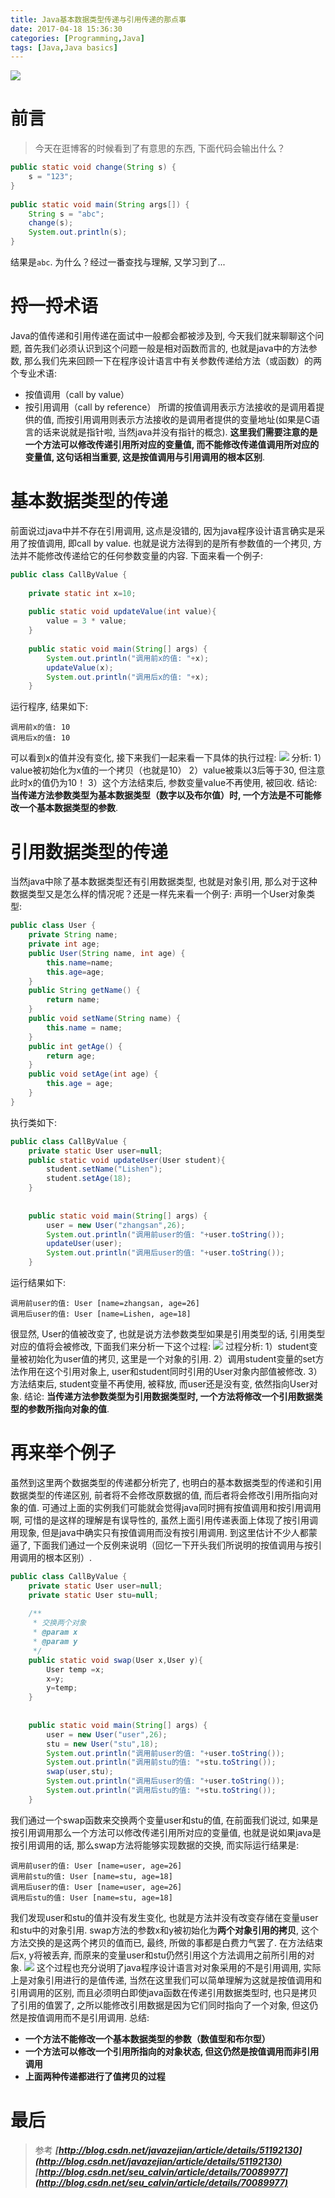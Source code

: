 ```yaml
---
title: Java基本数据类型传递与引用传递的那点事
date: 2017-04-18 15:36:30
categories: [Programming,Java]
tags: [Java,Java basics]
---
```

![](https://oldcdn.yangbingdong.com/img/java/201611161519205180.png)
# 前言
> 今天在逛博客的时候看到了有意思的东西, 下面代码会输出什么？
```java
public static void change(String s) {     
    s = "123";    
}     
    
public static void main(String args[]) {     
    String s = "abc";     
    change(s);     
    System.out.println(s);  
} 
```
结果是`abc`. 
为什么？经过一番查找与理解, 又学习到了...
<!--more-->
# 捋一捋术语
Java的值传递和引用传递在面试中一般都会都被涉及到, 今天我们就来聊聊这个问题, 首先我们必须认识到这个问题一般是相对函数而言的, 也就是java中的方法参数, 那么我们先来回顾一下在程序设计语言中有关参数传递给方法（或函数）的两个专业术语: 
* 按值调用（call by value）
* 按引用调用（call by reference）
  所谓的按值调用表示方法接收的是调用着提供的值, 而按引用调用则表示方法接收的是调用者提供的变量地址(如果是C语言的话来说就是指针啦, 当然java并没有指针的概念). **这里我们需要注意的是一个方法可以修改传递引用所对应的变量值, 而不能修改传递值调用所对应的变量值, 这句话相当重要, 这是按值调用与引用调用的根本区别**. 

# 基本数据类型的传递
前面说过java中并不存在引用调用, 这点是没错的, 因为java程序设计语言确实是采用了按值调用, 即call by value. 也就是说方法得到的是所有参数值的一个拷贝, 方法并不能修改传递给它的任何参数变量的内容. 下面来看一个例子: 
```java
public class CallByValue {  
      
    private static int x=10;  
      
    public static void updateValue(int value){  
        value = 3 * value;  
    }  
      
    public static void main(String[] args) {  
        System.out.println("调用前x的值: "+x);  
        updateValue(x);  
        System.out.println("调用后x的值: "+x);  
    }
```
运行程序, 结果如下: 
```
调用前x的值: 10
调用后x的值: 10
```
可以看到x的值并没有变化, 接下来我们一起来看一下具体的执行过程: 
![](https://oldcdn.yangbingdong.com/img/java-call-by-value/java-call-by-value01.png)
 分析: 
1）value被初始化为x值的一个拷贝（也就是10）
2）value被乘以3后等于30, 但注意此时x的值仍为10！
3）这个方法结束后, 参数变量value不再使用, 被回收. 
结论: **当传递方法参数类型为基本数据类型（数字以及布尔值）时, 一个方法是不可能修改一个基本数据类型的参数**. 

# 引用数据类型的传递
当然java中除了基本数据类型还有引用数据类型, 也就是对象引用, 那么对于这种数据类型又是怎么样的情况呢？还是一样先来看一个例子: 
声明一个User对象类型: 
```java
public class User {  
    private String name;  
    private int age;  
    public User(String name, int age) {  
        this.name=name;  
        this.age=age;  
    }  
    public String getName() {  
        return name;  
    }  
    public void setName(String name) {  
        this.name = name;  
    }  
    public int getAge() {  
        return age;  
    }  
    public void setAge(int age) {  
        this.age = age;  
    }  
}
```
执行类如下: 
```java
public class CallByValue {  
    private static User user=null;  
    public static void updateUser(User student){  
        student.setName("Lishen");  
        student.setAge(18);  
    }  
      
      
    public static void main(String[] args) {  
        user = new User("zhangsan",26);  
        System.out.println("调用前user的值: "+user.toString());  
        updateUser(user);  
        System.out.println("调用后user的值: "+user.toString());  
    }
```
运行结果如下: 
```
调用前user的值: User [name=zhangsan, age=26]
调用后user的值: User [name=Lishen, age=18]	
```
很显然, User的值被改变了, 也就是说方法参数类型如果是引用类型的话, 引用类型对应的值将会被修改, 下面我们来分析一下这个过程: 
![](https://oldcdn.yangbingdong.com/img/java-call-by-value/java-call-by-value02.png)
 过程分析: 
1）student变量被初始化为user值的拷贝, 这里是一个对象的引用. 
2）调用student变量的set方法作用在这个引用对象上, user和student同时引用的User对象内部值被修改. 
3）方法结束后, student变量不再使用, 被释放, 而user还是没有变, 依然指向User对象. 
结论: **当传递方法参数类型为引用数据类型时, 一个方法将修改一个引用数据类型的参数所指向对象的值**. 

# 再来举个例子
虽然到这里两个数据类型的传递都分析完了, 也明白的基本数据类型的传递和引用数据类型的传递区别, 前者将不会修改原数据的值, 而后者将会修改引用所指向对象的值. 可通过上面的实例我们可能就会觉得java同时拥有按值调用和按引用调用啊, 可惜的是这样的理解是有误导性的, 虽然上面引用传递表面上体现了按引用调用现象, 但是java中确实只有按值调用而没有按引用调用. 到这里估计不少人都蒙逼了, 下面我们通过一个反例来说明（回忆一下开头我们所说明的按值调用与按引用调用的根本区别）. 
```java
public class CallByValue {  
    private static User user=null;  
    private static User stu=null;  
      
    /** 
     * 交换两个对象 
     * @param x 
     * @param y 
     */  
    public static void swap(User x,User y){  
        User temp =x;  
        x=y;  
        y=temp;  
    }  
      
      
    public static void main(String[] args) {  
        user = new User("user",26);  
        stu = new User("stu",18);  
        System.out.println("调用前user的值: "+user.toString());  
        System.out.println("调用前stu的值: "+stu.toString());  
        swap(user,stu);  
        System.out.println("调用后user的值: "+user.toString());  
        System.out.println("调用后stu的值: "+stu.toString());  
    }
```
我们通过一个swap函数来交换两个变量user和stu的值, 在前面我们说过, 如果是按引用调用那么一个方法可以修改传递引用所对应的变量值, 也就是说如果java是按引用调用的话, 那么swap方法将能够实现数据的交换, 而实际运行结果是: 
```
调用前user的值: User [name=user, age=26]
调用前stu的值: User [name=stu, age=18]
调用后user的值: User [name=user, age=26]
调用后stu的值: User [name=stu, age=18]
```
我们发现user和stu的值并没有发生变化, 也就是方法并没有改变存储在变量user和stu中的对象引用. swap方法的参数x和y被初始化为**两个对象引用的拷贝**, 这个方法交换的是这两个拷贝的值而已, 最终, 所做的事都是白费力气罢了. 在方法结束后x, y将被丢弃, 而原来的变量user和stu仍然引用这个方法调用之前所引用的对象. 
![](https://oldcdn.yangbingdong.com/img/java-call-by-value/java-call-by-value03.png)
这个过程也充分说明了java程序设计语言对对象采用的不是引用调用, 实际上是对象引用进行的是值传递, 当然在这里我们可以简单理解为这就是按值调用和引用调用的区别, 而且必须明白即使java函数在传递引用数据类型时, 也只是拷贝了引用的值罢了, 之所以能修改引用数据是因为它们同时指向了一个对象, 但这仍然是按值调用而不是引用调用. 
总结: 
- **一个方法不能修改一个基本数据类型的参数（数值型和布尔型）**
- **一个方法可以修改一个引用所指向的对象状态, 但这仍然是按值调用而非引用调用**
- **上面两种传递都进行了值拷贝的过程**

# 最后
> 参考
> ***[http://blog.csdn.net/javazejian/article/details/51192130](http://blog.csdn.net/javazejian/article/details/51192130)***
> ***[http://blog.csdn.net/seu_calvin/article/details/70089977](http://blog.csdn.net/seu_calvin/article/details/70089977)***





















